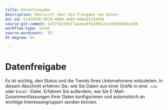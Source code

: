 ```yaml
---
title: Datenfreigabe
description: Übersicht über die Freigabe von Daten.
exl-id: 5c434d3b-0519-4980-a666-60bed122a93b
source-git-commit: 14777b216bf7aaeea0fb2d0513cc94539034a359
workflow-type: tm+mt
source-wordcount: '51'
ht-degree: 0%

---
```


# Datenfreigabe

Es ist wichtig, den Status und die Trends Ihres Unternehmens mitzuteilen. In diesem Abschnitt erfahren Sie, wie Sie Daten aus einer Grafik in eine `.csv` oder `Excel` -Datei. Erfahren Sie außerdem, wie Sie E-Mail-Zusammenfassungen Ihrer Daten konfigurieren und automatisch an wichtige Interessengruppen senden können.
